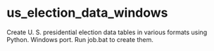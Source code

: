 # us_election_data_windows
Create U. S. presidential election data tables in various formats using Python. Windows port.
Run job.bat to create them.
